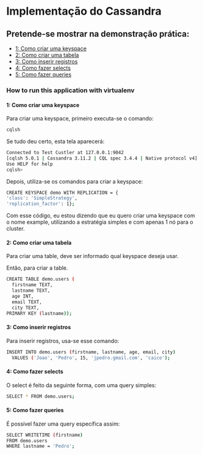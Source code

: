 
<h1>Implementação do Cassandra</h1>

<h2>Pretende-se mostrar na demonstração prática:</h2>

- [1: Como criar uma keyspace](#1-como-criar-uma-keyspace)
- [2: Como criar uma tabela](#2-como-criar-uma-tabela)
- [3: Como inserir registros](#3-como-inserir-registros)
- [4: Como fazer selects](#4-como-fazer-selects)
- [5: Como fazer queries](#5-como-fazer-queries)

<h3>How to run this application with virtualenv</h3>

#### 1: Como criar uma keyspace

Para criar uma keyspace, primeiro executa-se o comando:  

```sh
cqlsh
```
  
Se tudo deu certo, esta tela aparecerá:  

```sh
Connected to Test Custler at 127.0.0.1:9042  
[cqlsh 5.0.1 | Cassandra 3.11.2 | CQL spec 3.4.4 | Native protocol v4]  
Use HELP for help  
cqlsh>  
```

Depois, utiliza-se os comandos para criar a keyspace:  

```sh
CREATE KEYSPACE demo WITH REPLICATION = {  
'class': 'SimpleStrategy',  
'replication_factor': 1};  
```

Com esse código, eu estou dizendo que eu quero criar uma keyspace com o nome example, utilizando a estratégia simples e com apenas 1 nó para o cluster.

#### 2: Como criar uma tabela

Para criar uma table, deve ser informado qual keyspace deseja usar.
  
Então, para criar a table.

```sh
CREATE TABLE demo.users (
  firstname TEXT,
  lastname TEXT,
  age INT,
  email TEXT,
  city TEXT,
PRIMARY KEY (lastname));
```

#### 3: Como inserir registros

Para inserir registros, usa-se esse comando:

```sh
INSERT INTO demo.users (firstname, lastname, age, email, city)
  VALUES ('Joao', 'Pedro', 15, 'jpedro.gmail.com', 'caico');
```

#### 4: Como fazer selects

O select é feito da seguinte forma, com uma query simples:

```sh
SELECT * FROM demo.users;
```

#### 5: Como fazer queries

É possível fazer uma query específica assim:

```sh
SELECT WRITETIME (firstname)
FROM demo.users
WHERE lastname = 'Pedro';
```
